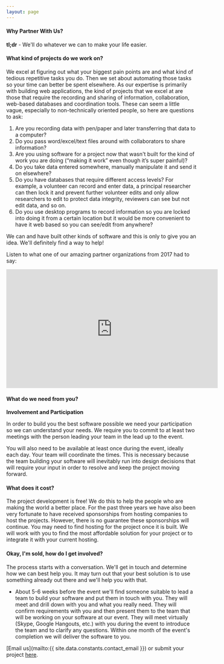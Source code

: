 ```yaml
---
layout: page
---
```


#### Why Partner With Us?

**tl;dr** - We'll do whatever we can to make your life easier.

#### What kind of projects do we work on?

We excel at figuring out what your biggest pain points are and what kind of tedious repetitive tasks you do. Then we set about automating those tasks so your time can better be spent elsewhere. As our expertise is primarily with building web applications, the kind of projects that we excel at are those that require the recording and sharing of information, collaboration, web-based databases and coordination tools. These can seem a little vague, especially to non-technically oriented people, so here are questions to ask:

1. Are you recording data with pen/paper and later transferring that data to a computer?
2. Do you pass word/excel/text files around with collaborators to share information?
3. Are you using software for a project now that wasn't built for the kind of work you are doing (“making it work” even though it’s super painful)?
4. Do you take data entered somewhere, manually manipulate it and send it on elsewhere?
5. Do you have databases that require different access levels? For example, a volunteer can record and enter data, a principal researcher can then lock it and prevent further volunteer edits and only allow researchers to edit to protect data integrity, reviewers can see but not edit data, and so on.
6. Do you use desktop programs to record information so you are locked into doing it from a certain location but it would be more convenient to have it web based so you can see/edit from anywhere?

We can and have built other kinds of software and this is only to give you an idea. We'll definitely find a way to help!

Listen to what one of our amazing partner organizations from 2017 had to say:

<iframe width="560" height="315" src="https://www.youtube.com/embed/kON0NSr6qk8" frameborder="0" allowfullscreen></iframe>


#### What do we need from you?

**Involvement and Participation**

In order to build you the best software possible we need your participation so we can understand your needs. We require you to commit to at least two meetings with the person leading your team in the lead up to the event.

You will also need to be available at least once during the event, ideally each day. Your team will coordinate the times. This is necessary because the team building your software will inevitably run into design decisions that will require your input in order to resolve and keep the project moving forward.

#### What does it cost?

The project development is free! We do this to help the people who are making the world a better place. For the past three years we have also been very fortunate to have received sponsorships from hosting companies to host the projects. However, there is no guarantee these sponsorships will continue. You may need to find hosting for the project once it is built. We will work with you to find the most affordable solution for your project or to integrate it with your current hosting.

#### Okay, I'm sold, how do I get involved?

The process starts with a conversation. We'll get in touch and determine how we can best help you. It may turn out that your best solution is to use something already out there and we'll help you with that.
- About 5-6 weeks before the event we'll find someone suitable to lead a team to build your software and put them in touch with you.
They will meet and drill down with you and what you really need. They will confirm requirements with you and then present them to the team that will be working on your software at our event.
They will meet virtually (Skype, Google Hangouts, etc.) with you during the event to introduce the team and to clarify any questions.
Within one month of the event's completion we will deliver the software to you.

[Email us](mailto:{{ site.data.constants.contact_email }}) or submit your project [here](https://docs.google.com/forms/d/e/1FAIpQLScfGdu_Tx5UFoQ8zC2LgMCUj46RTRmx0Sfj1I1VuTYmvzo1Zw/viewform).
